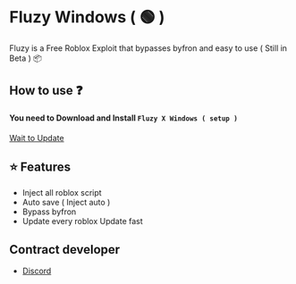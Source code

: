 # Fluzy Windows ( 🟢 )

Fluzy is a Free Roblox Exploit that bypasses byfron and easy to use ( Still in Beta ) 📦


## How to use ❓

#### You need to Download and Install `Fluzy X Windows ( setup )`

[Wait to Update](https://discord.gg/gjEWm4UEM5)

## ⭐️ Features

- Inject all roblox script
- Auto save ( Inject auto )
- Bypass byfron
- Update every roblox Update fast

## Contract developer

- [Discord](https://discord.gg/gjEWm4UEM5)
